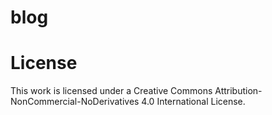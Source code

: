 # blog

# License

This work is licensed under a Creative Commons Attribution-NonCommercial-NoDerivatives 4.0 International License.

